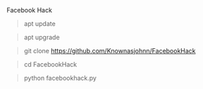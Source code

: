 Facebook Hack
>apt update



>apt upgrade





>git clone https://github.com/Knownasjohnn/FacebookHack



>cd FacebookHack






>python facebookhack.py





